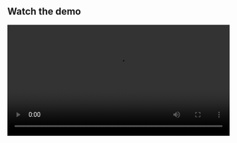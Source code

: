 ## Watch the demo

<video src="assets/video.mp4" controls="controls" style="max-width: 720px; width: 100%;" allowfullscreen="true" mozallowfullscreen="true" msallowfullscreen="true" oallowfullscreen="true" webkitallowfullscreen="true"></video>
